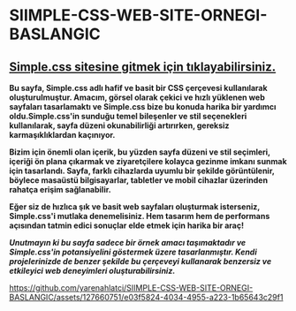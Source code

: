 # SIIMPLE-CSS-WEB-SITE-ORNEGI-BASLANGIC

## [Simple.css sitesine gitmek için tıklayabilirsiniz.](https://simplecss.org/) 
**Bu sayfa, Simple.css adlı hafif ve basit bir CSS çerçevesi kullanılarak oluşturulmuştur. Amacım, görsel olarak çekici ve hızlı yüklenen web sayfaları tasarlamaktı ve Simple.css bize bu konuda harika bir yardımcı oldu.Simple.css'in sunduğu temel bileşenler ve stil seçenekleri kullanılarak, sayfa düzeni okunabilirliği artırırken, gereksiz karmaşıklıklardan kaçınıyor.**

**Bizim için önemli olan içerik, bu yüzden sayfa düzeni ve stil seçimleri, içeriği ön plana çıkarmak ve ziyaretçilere kolayca gezinme imkanı sunmak için tasarlandı. Sayfa, farklı cihazlarda uyumlu bir şekilde görüntülenir, böylece masaüstü bilgisayarlar, tabletler ve mobil cihazlar üzerinden rahatça erişim sağlanabilir.**

**Eğer siz de hızlıca şık ve basit web sayfaları oluşturmak isterseniz, Simple.css'i mutlaka denemelisiniz. Hem tasarım hem de performans açısından tatmin edici sonuçlar elde etmek için harika bir araç!**

***Unutmayın ki bu sayfa sadece bir örnek amacı taşımaktadır ve Simple.css'in potansiyelini göstermek üzere tasarlanmıştır. Kendi projelerinizde de benzer şekilde bu çerçeveyi kullanarak benzersiz ve etkileyici web deneyimleri oluşturabilirsiniz.***

https://github.com/yarenahlatci/SIIMPLE-CSS-WEB-SITE-ORNEGI-BASLANGIC/assets/127660751/e03f5824-4034-4955-a223-1b65643c29f1
